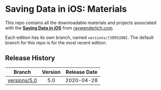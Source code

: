 # Saving Data in iOS: Materials

This repo contains all the downloadable materials and projects associated with the **[Saving Data in iOS](https://www.raywenderlich.com/5429634-saving-data-in-ios)** from [raywenderlich.com](https://www.raywenderlich.com).

Each edition has its own branch, named `versions/[VERSION]`. The default branch for this repo is for the most recent edition.

## Release History

| Branch                                                                                   | Version | Release Date |
| ---------------------------------------------------------------------------------------- |:-------:|:------------:|
| [versions/5.0](https://github.com/raywenderlich/video-sdios-materials/tree/versions/5.0) | 5.0     | 2020-04-28   |
